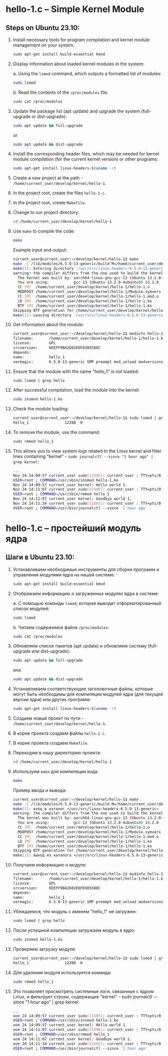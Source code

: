 # hello-1.c – Simple Kernel Module

## Steps on Ubuntu 23.10:

1. Install necessary tools for program compilation and kernel module management on your system:

    ```bash
    sudo apt-get install build-essential kmod
    ```

2. Display information about loaded kernel modules in the system:

   a. Using the `lsmod` command, which outputs a formatted list of modules:

    ```bash
    sudo lsmod
    ```

   b. Read the contents of the `/proc/modules` file:

    ```bash
    sudo cat /proc/modules
    ```

3. Update the package list (apt update) and upgrade the system (full-upgrade or dist-upgrade):

    ```bash
    sudo apt update && full-upgrade
    ```

   or

    ```bash
    sudo apt update && dist-upgrade
    ```

4. Install the corresponding header files, which may be needed for kernel module compilation (for the current kernel 
   version) or other programs:

    ```bash
    sudo apt-get install linux-headers-$(uname -r)
    ```

5. Create a new project at the path - `/home/current_user/develop/kernel/hello-1`.

6. In the project root, create the files `hello-1.c`.

7. In the project root, create `Makefile`.

8. Change to our project directory:

    ```bash
    cd /home/current_user/develop/kernel/hello-1
    ```

9. Use `make` to compile the code:

    ```bash
    make
    ```

   Example input and output:

    ```bash
    current_user@current_user:~/develop/kernel/hello-1$ make
    make -C /lib/modules/6.5.0-13-generic/build M=/home/current_user/develop/kernel/hello-1 modules
    make[1]: Entering directory '/usr/src/linux-headers-6.5.0-13-generic'
    warning: the compiler differs from the one used to build the kernel
      The kernel was built by: aarch64-linux-gnu-gcc-13 (Ubuntu 13.2.0-4ubuntu3) 13.2.0
      You are using:           gcc-13 (Ubuntu 13.2.0-4ubuntu3) 13.2.0
      CC [M]  /home/current_user/develop/kernel/hello-1/hello-1.o
      MODPOST /home/current_user/develop/kernel/hello-1/Module.symvers
      CC [M]  /home/current_user/develop/kernel/hello-1/hello-1.mod.o
      LD [M]  /home/current_user/develop/kernel/hello-1/hello-1.ko
      BTF [M] /home/current_user/develop/kernel/hello-1/hello-1.ko
    Skipping BTF generation for /home/current_user/develop/kernel/hello-1/hello-1.ko due to unavailability of vmlinux
    make[1]: Leaving directory '/usr/src/linux-headers-6.5.0-13-generic'
    ```

10. Get information about the module:

    ```bash
    current_user@current_user:~/develop/kernel/hello-1$ modinfo hello-1.ko
    filename:       /home/current_user/develop/kernel/hello-1/hello-1.ko
    license:        GPL
    srcversion:     6EEFF9BA2D82E6F0305588C
    depends:        
    name:           hello_1
    vermagic:       6.5.0-13-generic SMP preempt mod_unload modversions aarch64
    ```

11. Ensure that the module with the name "hello_1" is not loaded:

    ```bash
    sudo lsmod | grep hello
    ```

12. After successful compilation, load the module into the kernel:

    ```bash
    sudo insmod hello-1.ko
    ```

13. Check the module loading:

    ```bash
    current_user@current_user:~/develop/kernel/hello-1$ sudo lsmod | grep hello
    hello_1                12288  0
    ```

14. To remove the module, use the command:

    ```bash
    sudo rmmod hello_1
    ```

15. This allows you to view system logs related to the Linux kernel and filter lines containing "kernel" -
    `sudo journalctl --since "1 hour ago" | grep kernel`:

    ```bash
    ...
    Nov 24 14:09:57 current_user sudo[11585]: current_user : TTY=pts/0 ; PWD=/home/current_user/develop/kernel/hello-1 ; 
    USER=root ; COMMAND=/usr/sbin/insmod hello-1.ko
    Nov 24 14:09:57 current_user kernel: Hello world 1.
    Nov 24 14:11:07 current_user sudo[11596]: current_user : TTY=pts/0 ; PWD=/home/current_user/develop/kernel/hello-1 ; 
    USER=root ; COMMAND=/usr/sbin/rmmod hello_1
    Nov 24 14:11:07 current_user kernel: Goodbye world 1.
    Nov 24 14:11:34 current_user sudo[11602]: current_user : TTY=pts/0 ; PWD=/home/current_user/develop/kernel/hello-1 ; 
    USER=root ; COMMAND=/usr/bin/journalctl --since '1 hour ago'
    ```





# hello-1.c – простейший модуль ядра

## Шаги в Ubuntu 23.10:

1. Устанавливаем необходимые инструменты для сборки программ и управления модулями ядра на нашей системе:

    ```bash
    sudo apt-get install build-essential kmod
    ```

2. Отображаем информацию о загруженных модулях ядра в системе:

    a. С помощью команды `lsmod`, которая выводит отформатированный список модулей:

    ```bash
    sudo lsmod
    ```

    b. Читаем содержимое файла `/proc/modules`:

    ```bash
    sudo cat /proc/modules
    ```

3. Обновляем список пакетов (apt update) и обновляем систему (full-upgrade или dist-upgrade):

    ```bash
    sudo apt update && full-upgrade
    ```

    или

    ```bash
    sudo apt update && dist-upgrade
    ```

4. Устанавливаем соответствующие заголовочные файлы, которые могут быть необходимы для компиляции модулей ядра (для 
   текущей версии ядра) или других программ:

    ```bash
    sudo apt-get install linux-headers-$(uname -r)
    ```

5. Создаем новый проект по пути - `/home/current_user/develop/kernel/hello-1`.

6. В корне проекта создаем файлы `hello-1.c`.

7. В корне проекта создаем `Makefile`.

8. Переходим в нашу директорию проекта:

    ```bash
    cd /home/current_user/develop/kernel/hello-1
    ```

9. Используем `make` для компиляции кода:

    ```bash
    make
    ```

    Пример ввода и вывода:

    ```bash
    current_user@current_user:~/develop/kernel/hello-1$ make
    make -C /lib/modules/6.5.0-13-generic/build M=/home/current_user/develop/kernel/hello-1 modules
    make[1]: вход в каталог «/usr/src/linux-headers-6.5.0-13-generic»
    warning: the compiler differs from the one used to build the kernel
      The kernel was built by: aarch64-linux-gnu-gcc-13 (Ubuntu 13.2.0-4ubuntu3) 13.2.0
      You are using:           gcc-13 (Ubuntu 13.2.0-4ubuntu3) 13.2.0
      CC [M]  /home/current_user/develop/kernel/hello-1/hello-1.o
      MODPOST /home/current_user/develop/kernel/hello-1/Module.symvers
      CC [M]  /home/current_user/develop/kernel/hello-1/hello-1.mod.o
      LD [M]  /home/current_user/develop/kernel/hello-1/hello-1.ko
      BTF [M] /home/current_user/develop/kernel/hello-1/hello-1.ko
    Skipping BTF generation for /home/current_user/develop/kernel/hello-1/hello-1.ko due to unavailability of vmlinux
    make[1]: выход из каталога «/usr/src/linux-headers-6.5.0-13-generic»
    ```

10. Получаем информацию о модуле:

    ```bash
    current_user@current_user:~/develop/kernel/hello-1$ modinfo hello-1.ko
    filename:       /home/current_user/develop/kernel/hello-1/hello-1.ko
    license:        GPL
    srcversion:     6EEFF9BA2D82E6F0305588C
    depends:        
    name:           hello_1
    vermagic:       6.5.0-13-generic SMP preempt mod_unload modversions aarch64
    ```

11. Убеждаемся, что модуль с именем "hello_1" не загружен:

    ```bash
    sudo lsmod | grep hello
    ```

12. После успешной компиляции загружаем модуль в ядро:

    ```bash
    sudo insmod hello-1.ko
    ```

13. Проверяем загрузку модуля:

    ```bash
    current_user@current_user:~/develop/kernel/hello-1$ sudo lsmod | grep hello
    hello_1                12288  0
    ```

14. Для удаления модуля используется команда:

    ```bash
    sudo rmmod hello_1
    ```

15. Это позволяет просмотреть системные логи, связанные с ядром Linux, и фильтрует строки, содержащие "kernel" - 
    sudo journalctl --since "1 hour ago" | grep kernel:

    ```bash
    ...
    ноя 24 14:09:57 current_user sudo[11585]: current_user : TTY=pts/0 ; PWD=/home/current_user/develop/kernel/hello-1 ; 
    USER=root ; COMMAND=/usr/sbin/insmod hello-1.ko
    ноя 24 14:09:57 current_user kernel: Hello world 1.
    ноя 24 14:11:07 current_user sudo[11596]: current_user : TTY=pts/0 ; PWD=/home/current_user/develop/kernel/hello-1 ; 
    USER=root ; COMMAND=/usr/sbin/rmmod hello_1
    ноя 24 14:11:07 current_user kernel: Goodbye world 1.
    ноя 24 14:11:34 current_user sudo[11602]: current_user : TTY=pts/0 ; PWD=/home/current_user/develop/kernel/hello-1 ; 
    USER=root ; COMMAND=/usr/bin/journalctl --since '1 hour ago'
     ```
